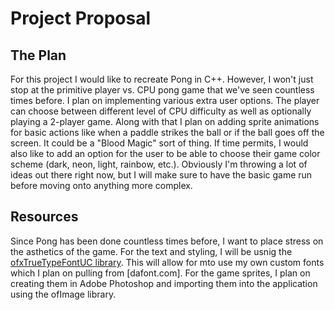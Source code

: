 # Project Proposal

## The Plan
For this project I would like to recreate Pong in C++.  However, I won't just stop at the primitive player vs. CPU pong game that we've seen countless times before.  I plan on implementing various extra user options.  The player can choose between different level of CPU difficulty as well as optionally playing a 2-player game.  Along with that I plan on adding sprite animations for basic actions like when a paddle strikes the ball or if the ball goes off the screen.  It could be a "Blood Magic" sort of thing.  If time permits, I would also like to add an option for the user to be able to choose their game color scheme (dark, neon, light, rainbow, etc.).  Obviously I'm throwing a lot of ideas out there right now, but I will make sure to have the basic game run before moving onto anything more complex.

## Resources
Since Pong has been done countless times before, I want to place stress on the asthetics of the game.  For the text and styling, I will be usnig the [ofxTrueTypeFontUC library](https://github.com/hironishihara/ofxTrueTypeFontUC).  This will allow for mto use my own custom fonts which I plan on pulling from [dafont.com].  For the game sprites, I plan on creating them in Adobe Photoshop and importing them into the application using the ofImage library.
